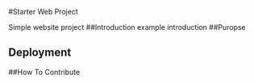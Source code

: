 #Starter Web Project

Simple website project
##Introduction
example introduction
##Puropse

## Deployment

##How To Contribute
